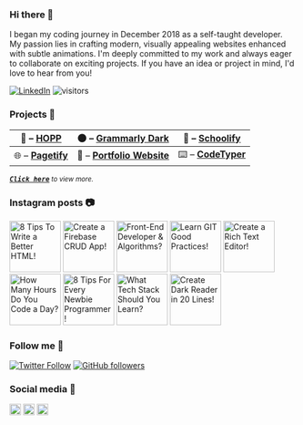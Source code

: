 ### Hi there 👋

I began my coding journey in December 2018 as a self-taught developer. My passion lies in crafting modern, visually appealing websites enhanced with subtle animations. I'm deeply committed to my work and always eager to collaborate on exciting projects. If you have an idea or project in mind, I'd love to hear from you!

[![LinkedIn](https://img.shields.io/static/v1.svg?label=LinkedIn&message=@bartzalewski&logo=linkedin&style=flat&color=blue)](https://www.linkedin.com/in/bartzalewski/) ![visitors](https://visitor-badge.glitch.me/badge?page_id=bartzalewski.visitor-badge)

### Projects 💼

| 🍔 – [**HOPP**](https://github.com/bartzalewski/hopp) | 🌑 – [**Grammarly Dark**](https://github.com/bartzalewski/grammarly-dark) | 🏫 – [**Schoolify**](https://github.com/bartzalewski/schoolify)  |
|---|---|---|
| 🌐 – [**Pagetify**](https://github.com/bartzalewski/pagetify) | 📁 – [**Portfolio Website**](https://github.com/bartzalewski/bartzalewski.com-v2) | ⌨️ – [**CodeTyper**](https://github.com/bartzalewski/code-typer)  |

<sup><kbd>***[Click here](https://github.com/bartzalewski/bartzalewski/blob/master/PROJECTS.md)***</kbd> *to view more.*</sup>

### Instagram posts 📷

<div>
  <a href="https://www.instagram.com/p/CE-W8AcACIe/" target="_blank"><img src="https://i.imgur.com/DK56ZXl.png" alt="8 Tips To Write a Better HTML!" height="90" /></a>
  <a href="https://www.instagram.com/p/CEkP3rgA1yh/" target="_blank"><img src="https://i.imgur.com/KZtNQEN.png" alt="Create a Firebase CRUD App!" height="90" /></a>
  <a href="https://www.instagram.com/p/CDIBKu1ABuu/" target="_blank"><img src="https://i.imgur.com/TSAZu9n.png" alt="Front-End Developer & Algorithms?" height="90" /></a>
  <a href="https://www.instagram.com/p/CFHYTlWgieU/" target="_blank"><img src="https://i.imgur.com/FJxUXcE.png" alt="Learn GIT Good Practices!" height="90" /></a>
  <a href="https://www.instagram.com/p/CEUIak-AX1a/" target="_blank"><img src="https://i.imgur.com/GRd6ffh.png" alt="Create a Rich Text Editor!" height="90" /></a>
  <a href="https://www.instagram.com/p/CCmvfvbAl6B/" target="_blank"><img src="https://i.imgur.com/iedrYNS.png" alt="How Many Hours Do You Code a Day?" height="90" /></a>
  <a href="https://www.instagram.com/p/CChfniCAEHC/" target="_blank"><img src="https://i.imgur.com/s6pJ9hL.png" alt="8 Tips For Every Newbie Programmer!" height="90" /></a>
  <a href="https://www.instagram.com/p/CFA6uaUAFgo/" target="_blank"><img src="https://i.imgur.com/f3a4N9l.png" alt="What Tech Stack Should You Learn?" height="90" /></a>
  <a href="https://www.instagram.com/p/CCsC3dWgqvX/" target="_blank"><img src="https://i.imgur.com/AZ8MjwD.png" alt="Create Dark Reader in 20 Lines!" height="90" /></a>
</div>

### Follow me 💚

[![Twitter Follow](https://img.shields.io/twitter/follow/bart_coder?style=social)](https://twitter.com/bart_coder)
[![GitHub followers](https://img.shields.io/github/followers/bartzalewski.svg?label=Follow%20@bartzalewski&style=social)](https://github.com/bartzalewski/)

### Social media 🤗

<div>
  <a href="https://www.bartzalewski.com/" target="_blank"><img src="https://i.imgur.com/oHCmXy9.png" alt="Website" height="20" /></a>
  <a href="https://www.instagram.com/bart.code/" target="_blank"><img src="https://i.imgur.com/j0J1h2c.png" alt="Instagram" height="20" /></a>
  <a href="https://www.youtube.com/channel/UCwkU0-_RJbS16X5pbcW-tPQ/" target="_blank"><img src="https://i.imgur.com/qxcYMW5.png" alt="YouTube" height="20" /></a>
</div>
